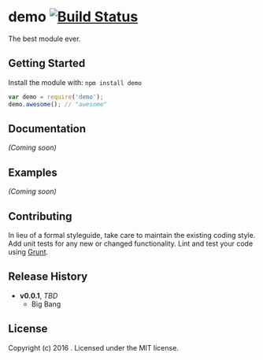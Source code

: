 # demo [![Build Status](https://secure.travis-ci.org//demo.png?branch=master)](http://travis-ci.org//demo)


The best module ever.

## Getting Started
Install the module with: `npm install demo`

```javascript
var demo = require('demo');
demo.awesome(); // "awesome"
```

## Documentation
_(Coming soon)_

## Examples
_(Coming soon)_

## Contributing
In lieu of a formal styleguide, take care to maintain the existing coding style. Add unit tests for any new or changed functionality. Lint and test your code using [Grunt](http://gruntjs.com/).

## Release History
- **v0.0.1**, *TBD*
    - Big Bang

## License
Copyright (c) 2016 . Licensed under the MIT license.
